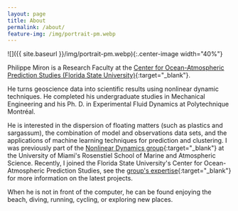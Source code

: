```yaml
---
layout: page
title: About
permalink: /about/
feature-img: /img/portrait-pm.webp
---
```


![]({{ site.baseurl }}/img/portrait-pm.webp){:.center-image width="40%"}

Philippe Miron is a Research Faculty at the [Center for Ocean-Atmospheric Prediction Studies (Florida State University)](https://www.coaps.fsu.edu/){:target="_blank"}.

He turns geoscience data into scientific results using nonlinear dynamic techniques. He completed his undergraduate studies in Mechanical Engineering and his Ph. D. in Experimental Fluid Dynamics at Polytechnique Montréal.

He is interested in the dispersion of floating matters (such as plastics and sargassum), the combination of model and observations data sets, and the applications of machine learning techniques for prediction and clustering. I was previously part of the [Nonlinear Dynamics group](https://nonlinear.rsmas.miami.edu/){:target="_blank"} at the University of Miami's Rosenstiel School of Marine and Atmospheric Science. Recently, I joined the Florida State University's Center for Ocean-Atmospheric Prediction Studies, see the [group's expertise](https://www.coaps.fsu.edu/our-expertise/){:target="_blank"} for more information on the latest projects.

When he is not in front of the computer, he can be found enjoying the beach, diving, running, cycling, or exploring new places.
